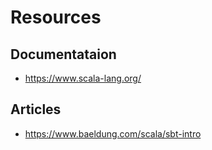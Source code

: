 # Resources

## Documentataion

- <https://www.scala-lang.org/>

## Articles

- <https://www.baeldung.com/scala/sbt-intro>

